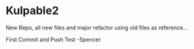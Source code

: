 # Kulpable2

New Repo, all new files and major refactor using old files as reference...

First Commit and Push Test -Spencer